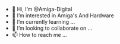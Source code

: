 - 👋 Hi, I’m @Amiga-Digital
- 👀 I’m interested in Amiga's And Hardware
- 🌱 I’m currently learning ...
- 💞️ I’m looking to collaborate on ...
- 📫 How to reach me ...

<!---
Amiga-Digital/Amiga-Digital is a ✨ special ✨ repository because its `README.md` (this file) appears on your GitHub profile.
You can click the Preview link to take a look at your changes.
--->
